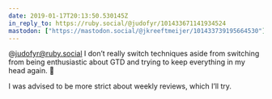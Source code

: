 ```yaml
---
date: 2019-01-17T20:13:50.530145Z
in_reply_to: https://ruby.social/@judofyr/101433671141934524
mastodon: ["https://mastodon.social/@jkreeftmeijer/101433739195664530"]
---
```

@judofyr@ruby.social I don’t really switch techniques aside from switching from being enthusiastic about GTD and trying to keep everything in my head again. 🐒

I was advised to be more strict about weekly reviews, which I’ll try.
